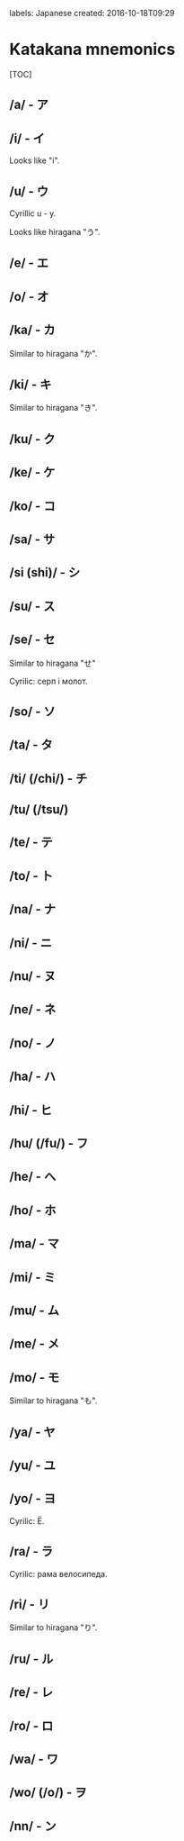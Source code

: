 labels: Japanese
created: 2016-10-18T09:29

# Katakana mnemonics

[TOC]

## /a/ - ア

## /i/ - イ

Looks like "i".

## /u/ - ウ

Cyrillic u - у.

Looks like hiragana "う".

##  /e/ - エ

## /o/ - オ

## /ka/ - カ

Similar to hiragana "か".

## /ki/ - キ

Similar to hiragana "き".

## /ku/ - ク

## /ke/ - ケ

## /ko/ - コ

## /sa/ - サ

## /si (shi)/ - シ

## /su/ - ス

## /se/ - セ

Similar to hiragana "せ"

Cyrilic: серп і молот.

## /so/ - ソ

## /ta/ - タ

## /ti/ (/chi/) - チ

## /tu/ (/tsu/)

## /te/ - テ

## /to/ - ト

## /na/ - ナ

## /ni/ - ニ

## /nu/ - ヌ

## /ne/ - ネ

## /no/ - ノ

## /ha/ - ハ

## /hi/ - ヒ

## /hu/ (/fu/) - フ

## /he/ - へ

## /ho/ - ホ

## /ma/ - マ

## /mi/ - ミ

## /mu/ - ム

## /me/ - メ

## /mo/ - モ

Similar to hiragana "も".

## /ya/ - ヤ

## /yu/ - ユ

## /yo/ - ヨ

Cyrilic: Ё.

## /ra/ - ラ

Cyrilic: рама велосипеда.

## /ri/ - リ

Similar to hiragana "り".

## /ru/ - ル

## /re/ - レ 

## /ro/ - ロ

## /wa/ - ワ

## /wo/ (/o/) - ヲ

## /nn/ - ン
